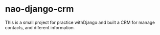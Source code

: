 # nao-django-crm
This is a small project for practice withDjango and built a CRM for manage contacts, and diferent information.
